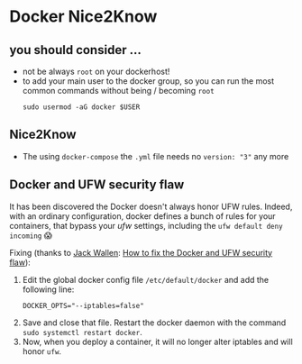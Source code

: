 # Docker Nice2Know

## you should consider ...
- not be always `root` on your dockerhost!
- to add your main user to the docker group, so you can run the most common commands without being / becoming `root`<br>
  ```
  sudo usermod -aG docker $USER
  ```
## Nice2Know
- The using `docker-compose` the `.yml` file needs no `version: "3"` any more

  
## Docker and UFW security flaw 
It has been discovered the Docker doesn't always honor UFW rules. Indeed, with an ordinary configuration, docker defines a bunch of rules for your containers, that bypass your *ufw* settings, including the `ufw default deny incoming` 😱

Fixing (thanks to [Jack Wallen](https://www.techrepublic.com/meet-the-team/us/jack-wallen/): [How to fix the Docker and UFW security flaw](https://www.techrepublic.com/article/how-to-fix-the-docker-and-ufw-security-flaw/)):

1. Edit the global docker config file `/etc/default/docker`  and add the following line:
   ```
   DOCKER_OPTS="--iptables=false"
   ```
2. Save and close that file. Restart the docker daemon with the command `sudo systemctl restart docker`.
3. Now, when you deploy a container, it will no longer alter iptables and will honor `ufw`.
